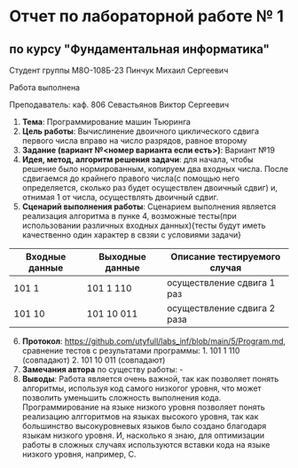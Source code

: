 # Отчет по лабораторной работе № 1
## по курсу "Фундаментальная информатика"

Студент группы М8О-108Б-23 Пинчук Михаил Сергеевич

Работа выполнена 

Преподаватель: каф. 806 Севастьянов Виктор Сергеевич

1. **Тема**: Программирование машин Тьюринга
2. **Цель работы**: Вычислинение двоичного циклического сдвига первого числа вправо на число разрядов, равное второму
3. **Задание (вариант №<номер варианта если есть>)**: Вариант №19
4. **Идея, метод, алгоритм решения задачи**: для начала, чтобы решение было нормированным, копируем два входных числа. После сдвигаемся до крайнего правого числа(с помощью него определяется, сколько раз будет осуществлен двоичный сдвиг) и, отнимая 1 от числа, осуществлять двоичный сдвиг.
5. **Сценарий выполнения работы**: Сценарием выполнения является реализация алгоритма в пунке 4, возможные тесты(при использовании различных входных данных){тесты будут иметь качественно один характер в свзяи с условиями задачи}

| Входные данные | Выходные данные | Описание тестируемого случая                    |
|----------------|-----------------|-------------------------------------------------|
| 101 1          | 101 1 110       | осуществление сдвига 1 раз                      |
| 101 10         | 101 10 011      | осуществление сдвига 2 раза                     |

6. **Протокол**: https://github.com/utyfull/labs_inf/blob/main/5/Program.md, сравнение тестов с результатами программы: 1. 101 1 110 (совпадают) 2. 101 10 011 (совпадают)
7. **Замечания автора** по существу работы: -
8. **Выводы**: Работа является очень важной, так как позволяет понять алгоритмы, используя код самого низкогог уровня, что может позволить уменьшить сложность выполнения кода. Программирование на языке низкого уровня позволяет понять реализацию алггоритмов на языках высокого уровня, так как большинство высокуровневых языков было создано благодаря языкам низкого уровня. И, насколько я знаю, для оптимизации работы в сложных случаях используются вставки кода на языке низкого уровня, например, C.
